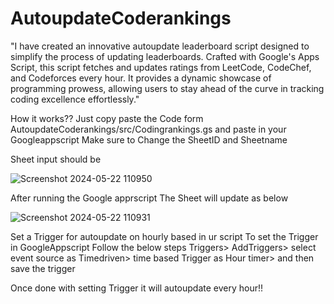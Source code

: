 # AutoupdateCoderankings
"I have created an innovative autoupdate leaderboard script designed to simplify the process of updating leaderboards. Crafted with Google's Apps Script, this script fetches and updates ratings from LeetCode, CodeChef, and Codeforces every hour. It provides a dynamic showcase of programming prowess, allowing users to stay ahead of the curve in tracking coding excellence effortlessly."

How it works??
Just copy paste the Code form AutoupdateCoderankings/src/Codingrankings.gs and paste in your Googleappscript
Make sure to Change the SheetID and Sheetname 

Sheet input should be 

![Screenshot 2024-05-22 110950](https://github.com/alururamesh521/AutoupdateCoderankings/assets/142136138/a2da6d2b-4297-4e4e-b0b5-dae45317886b)

After running the Google apprscript 
The Sheet will update as below


![Screenshot 2024-05-22 110931](https://github.com/alururamesh521/AutoupdateCoderankings/assets/142136138/f3e31971-f48a-44d0-95b7-de8ba5ae7862)

Set a Trigger for autoupdate on hourly based in ur script 
To set the Trigger in GoogleAppscript Follow the below steps
Triggers> AddTriggers> select event source as Timedriven> time based Trigger as Hour timer> and then save the trigger

Once done with setting Trigger it will autoupdate every hour!!
